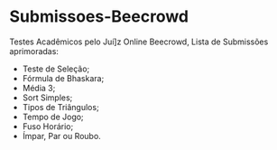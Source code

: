 # Submissoes-Beecrowd
Testes Acadêmicos pelo Juí]z Online Beecrowd, Lista de Submissões aprimoradas:
- Teste de Seleção;
- Fórmula de Bhaskara;
- Média 3;
- Sort Simples;
- Tipos de Triângulos;
- Tempo de Jogo;
- Fuso Horário;
- Ímpar, Par ou Roubo.
